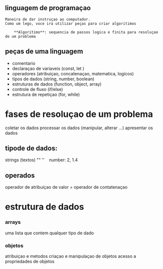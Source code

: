 
## linguagem de programaçao

    Maneira de dar instruçao ao computador.
    Como um lego, voce ira utilizar peças para criar algoritimos 

        **Algoritimo**: sequencia de passos logica e finita para resoluçao de um problema 

## peças de uma linguagem 
- comentario 
- declaraçao de variaveis (const, let )
- operadores (atribuiçao, concatenaçao, matematica, logicos)
- tipos de dados (string, number, boolean)
- estruturas de dados (function, object, array)
- controle de fluxo (if/else)
- estrutura de repetiçao (for, while)

# fases de resoluçao de um problema 
coletar os dados 
processar os dados (manipular, alterar ...)
apresentar os dados 


## tipode de dados: 
strings (textos) "" '' ` `
number: 2, 1.4 

## operados 
operador de atribuiçao de valor = 
operador de contatenaçao 

# estrutura de dados 

### arrays 
uma lista que contem qualquer tipo de dado

### objetos 

atribuiçao e metodos 
criaçao e manipulaçao de objetos 
acesso a propriedades de objetos
